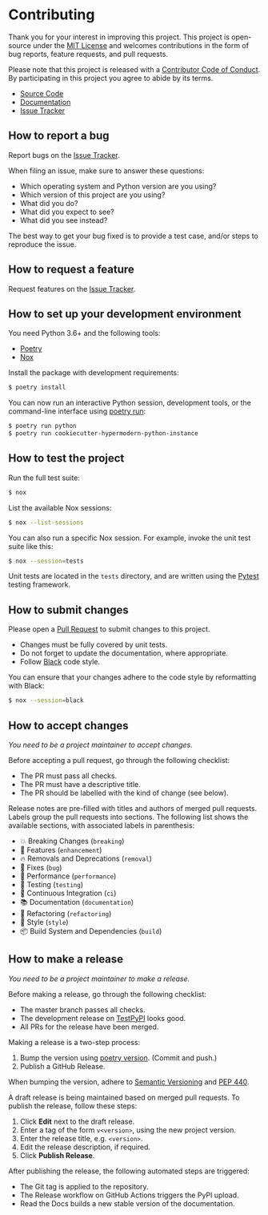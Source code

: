 # Contributing

Thank you for your interest in improving this project.
This project is open-source under the [MIT License](https://opensource.org/licenses/MIT) and
welcomes contributions in the form of bug reports, feature requests, and pull requests.

Please note that this project is released with a [Contributor Code of Conduct](CODE_OF_CONDUCT.md).
By participating in this project you agree to abide by its terms.

- [Source Code](https://github.com/cjolowicz/cookiecutter-hypermodern-python-instance)
- [Documentation](https://cookiecutter-hypermodern-python-instance.readthedocs.io/)
- [Issue Tracker](https://github.com/cjolowicz/cookiecutter-hypermodern-python-instance/issues)

## How to report a bug

Report bugs on the [Issue Tracker](https://github.com/cjolowicz/cookiecutter-hypermodern-python-instance/issues).

When filing an issue, make sure to answer these questions:

- Which operating system and Python version are you using?
- Which version of this project are you using?
- What did you do?
- What did you expect to see?
- What did you see instead?

The best way to get your bug fixed is to provide a test case,
and/or steps to reproduce the issue.

## How to request a feature

Request features on the [Issue Tracker](https://github.com/cjolowicz/cookiecutter-hypermodern-python-instance/issues).

## How to set up your development environment

You need Python 3.6+ and the following tools:

- [Poetry](https://python-poetry.org/)
- [Nox](https://nox.thea.codes/)

Install the package with development requirements:

```sh
$ poetry install
```

You can now run an interactive Python session,
development tools,
or the command-line interface
using [poetry run](https://python-poetry.org/docs/cli/#run):

```sh
$ poetry run python
$ poetry run cookiecutter-hypermodern-python-instance
```

## How to test the project

Run the full test suite:

```sh
$ nox
```

List the available Nox sessions:

```sh
$ nox --list-sessions
```

You can also run a specific Nox session.
For example, invoke the unit test suite like this:

```sh
$ nox --session=tests
```

Unit tests are located in the `tests` directory,
and are written using the [Pytest](https://pytest.readthedocs.io/) testing framework.

## How to submit changes

Please open a
[Pull Request](https://github.com/cjolowicz/cookiecutter-hypermodern-python-instance/pulls)
to submit changes to this project.

- Changes must be fully covered by unit tests.
- Do not forget to update the documentation, where appropriate.
- Follow [Black](https://black.readthedocs.io/) code style.

You can ensure that your changes adhere to the code style by reformatting with Black:

```sh
$ nox --session=black
```

## How to accept changes

*You need to be a project maintainer to accept changes.*

Before accepting a pull request, go through the following checklist:

- The PR must pass all checks.
- The PR must have a descriptive title.
- The PR should be labelled with the kind of change (see below).

Release notes are pre-filled with titles and authors of merged pull requests.
Labels group the pull requests into sections.
The following list shows the available sections,
with associated labels in parenthesis:

- 💥 Breaking Changes (`breaking`)
- 🚀 Features (`enhancement`)
- 🔥 Removals and Deprecations (`removal`)
- 🐞 Fixes (`bug`)
- 🐎 Performance (`performance`)
- 🚨 Testing (`testing`)
- 👷 Continuous Integration (`ci`)
- 📚 Documentation (`documentation`)
- 🔨 Refactoring (`refactoring`)
- 💄 Style (`style`)
- 📦 Build System and Dependencies (`build`)

## How to make a release

*You need to be a project maintainer to make a release.*

Before making a release, go through the following checklist:

- The master branch passes all checks.
- The development release on [TestPyPI](https://test.pypi.org/project/cookiecutter-hypermodern-python-instance) looks good.
- All PRs for the release have been merged.

Making a release is a two-step process:

1. Bump the version using [poetry version](https://python-poetry.org/docs/cli/#version). (Commit and push.)
2. Publish a GitHub Release.

When bumping the version,
adhere to [Semantic Versioning](https://semver.org/) and
[PEP 440](https://www.python.org/dev/peps/pep-0440/).

A draft release is being maintained based on merged pull requests.
To publish the release, follow these steps:

1. Click **Edit** next to the draft release.
2. Enter a tag of the form `v<version>`, using the new project version.
3. Enter the release title, e.g. `<version>`.
4. Edit the release description, if required.
5. Click **Publish Release**.

After publishing the release, the following automated steps are triggered:

- The Git tag is applied to the repository.
- The Release workflow on GitHub Actions triggers the PyPI upload.
- Read the Docs builds a new stable version of the documentation.
